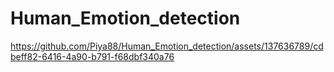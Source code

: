 # Human_Emotion_detection

https://github.com/Piya88/Human_Emotion_detection/assets/137636789/cdbeff82-6416-4a90-b791-f68dbf340a76

